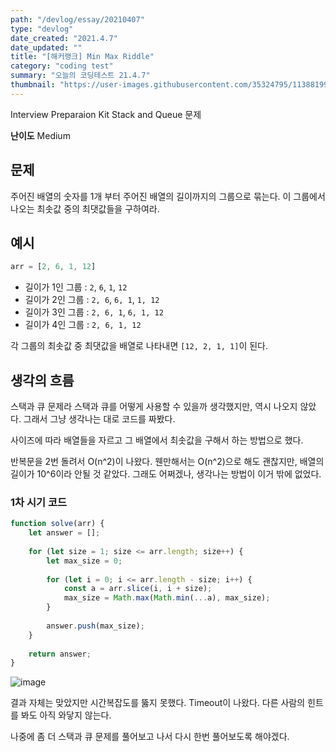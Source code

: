 ```yaml
---
path: "/devlog/essay/20210407"
type: "devlog"
date_created: "2021.4.7"
date_updated: ""
title: "[해커랭크] Min Max Riddle"
category: "coding test"
summary: "오늘의 코딩테스트 21.4.7"
thumbnail: "https://user-images.githubusercontent.com/35324795/113881995-e505a200-97f7-11eb-91cc-ae3fb3098f99.png"
---
```

Interview Preparaion Kit Stack and Queue 문제

**난이도** Medium

## 문제
주어진 배열의 숫자를 1개 부터 주어진 배열의 길이까지의 그룹으로 묶는다. 이 그룹에서 나오는 최솟값 중의 최댓값들을 구하여라.

## 예시
```js
arr = [2, 6, 1, 12]
```

* 길이가 1인 그룹 : `2`, `6`, `1`, `12`
* 길이가 2인 그룹 : `2, 6`, `6, 1`, `1, 12`
* 길이가 3인 그룹 : `2, 6, 1`, `6, 1, 12`
* 길이가 4인 그룹 : `2, 6, 1, 12`

각 그룹의 최솟값 중 최댓값을 배열로 나타내면 `[12, 2, 1, 1]`이 된다.

## 생각의 흐름

스택과 큐 문제라 스택과 큐를 어떻게 사용할 수 있을까 생각했지만, 역시 나오지 않았다. 그래서 그냥 생각나는 대로 코드를 짜봤다.

사이즈에 따라 배열들을 자르고 그 배열에서 최솟값을 구해서 하는 방법으로 했다.

반복문을 2번 돌려서 O(n^2)이 나왔다. 웬만해서는 O(n^2)으로 해도 괜찮지만, 배열의 길이가 10^6이라 안될 것 같았다. 그래도 어쩌겠나, 생각나는 방법이 이거 밖에 없었다.

### 1차 시기 코드
```js
function solve(arr) {
    let answer = [];
    
    for (let size = 1; size <= arr.length; size++) {
        let max_size = 0;
        
        for (let i = 0; i <= arr.length - size; i++) {
            const a = arr.slice(i, i + size);
            max_size = Math.max(Math.min(...a), max_size);
        }
        
        answer.push(max_size);
    }
    
    return answer;
}
```

![image](https://user-images.githubusercontent.com/35324795/113811844-ec04c400-97a7-11eb-8687-09d93fbda321.png)

결과 자체는 맞았지만 시간복잡도를 뚫지 못했다. Timeout이 나왔다. 다른 사람의 힌트를 봐도 아직 와닿지 않는다.

나중에 좀 더 스택과 큐 문제를 풀어보고 나서 다시 한번 풀어보도록 해야겠다.
